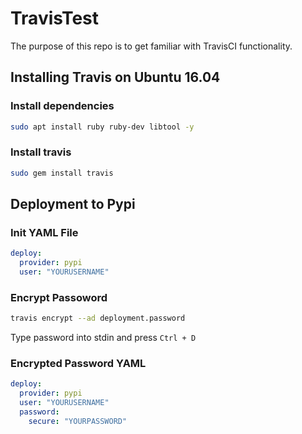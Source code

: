 # TravisTest

The purpose of this repo is to get familiar with TravisCI functionality.

## Installing Travis on Ubuntu 16.04

### Install dependencies
```bash
sudo apt install ruby ruby-dev libtool -y
```

### Install travis
```bash
sudo gem install travis
```

## Deployment to Pypi

### Init YAML File
```yaml
deploy:
  provider: pypi
  user: "YOURUSERNAME"
```

### Encrypt Passoword

```bash
travis encrypt --ad deployment.password
```

Type password into stdin and press `Ctrl + D`

### Encrypted Password YAML

```yaml
deploy:
  provider: pypi
  user: "YOURUSERNAME"
  password:
    secure: "YOURPASSWORD"
```

